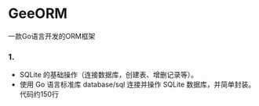 # GeeORM
一款Go语言开发的ORM框架

### 1. 
- SQLite 的基础操作（连接数据库，创建表、增删记录等）。 
- 使用 Go 语言标准库 database/sql 连接并操作 SQLite 数据库，并简单封装。代码约150行

